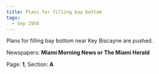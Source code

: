 ```yaml
---  
title: Plans for filling bay bottom  
tags:  
  - Sep 1950  
---  
```

  
Plans for filling bay bottom near Key Biscayne are pushed.  
  
Newspapers: **Miami Morning News or The Miami Herald**  
  
Page: **1**, Section: **A** 
